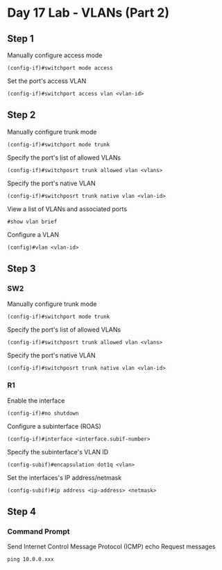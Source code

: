 # Day 17 Lab - VLANs (Part 2)

## Step 1

Manually configure access mode

```
(config-if)#switchport mode access
```

Set the port's access VLAN

```
(config-if)#switchport access vlan <vlan-id>
```

## Step 2

Manually configure trunk mode

```
(config-if)#switchport mode trunk
```

Specify the port's list of allowed VLANs

```
(config-if)#switchposrt trunk allowed vlan <vlans>
```

Specify the port's native VLAN

```
(config-if)#switchposrt trunk native vlan <vlan-id>
```

View a list of VLANs and associated ports

```
#show vlan brief
```

Configure a VLAN

```
(config)#vlan <vlan-id>
```

## Step 3

### SW2

Manually configure trunk mode

```
(config-if)#switchport mode trunk
```

Specify the port's list of allowed VLANs

```
(config-if)#switchposrt trunk allowed vlan <vlans>
```

Specify the port's native VLAN

```
(config-if)#switchposrt trunk native vlan <vlan-id>
```

### R1

Enable the interface

```
(config-if)#no shutdown
```

Configure a subinterface (ROAS)

```
(config-if)#interface <interface.subif-number>
```

Specify the subinterface's VLAN ID

```
(config-subif)#encapsulation dot1q <vlan>
```

Set the interfaces's IP address/netmask

```
(config-subif)#ip address <ip-address> <netmask>
```

## Step 4

### Command Prompt

Send Internet Control Message Protocol (ICMP) echo Request messages

```
ping 10.0.0.xxx
```
